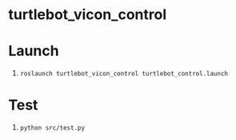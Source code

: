 # turtlebot_vicon_control

# Launch
1. `roslaunch turtlebot_vicon_control turtlebot_control.launch`

# Test
1. `python src/test.py`
